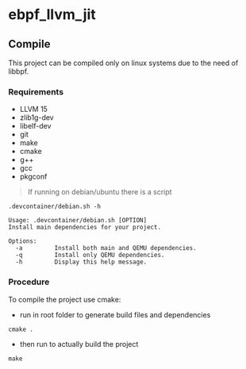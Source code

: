 # ebpf_llvm_jit

## Compile
This project can be compiled only on linux systems due to the need of libbpf.

### Requirements
- LLVM 15
- zlib1g-dev
- libelf-dev
- git
- make
- cmake
- g++
- gcc
- pkgconf

> If running on debian/ubuntu there is a script
```shell
.devcontainer/debian.sh -h
```
```
Usage: .devcontainer/debian.sh [OPTION]
Install main dependencies for your project.

Options:
  -a         Install both main and QEMU dependencies.
  -q         Install only QEMU dependencies.
  -h         Display this help message.
```

### Procedure
To compile the project use cmake:
- run in root folder to generate build files and dependencies
```shell
cmake .
```
- then run to actually build the project
```shell
make
```